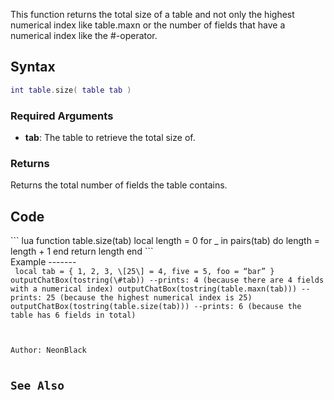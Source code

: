 <lowercasetitle></lowercasetitle>

This function returns the total size of a table and not only the highest numerical index like table.maxn or the number of fields that have a numerical index like the \#-operator.

Syntax
------

``` lua
int table.size( table tab )
```

### Required Arguments

-   **tab**: The table to retrieve the total size of.

### Returns

Returns the total number of fields the table contains.

Code
----

<section name="Server- and/or clientside Script" class="both" show="true">
``` lua
function table.size(tab)
    local length = 0
    for _ in pairs(tab) do length = length + 1 end
    return length
end
```

</section>
Example
-------

<section name="Server- and/or clientside Script" class="both" show="true">
<code lang="lua"> local tab = { 1, 2, 3, \[25\] = 4, five = 5, foo = “bar” } outputChatBox(tostring(\#tab)) --prints: 4 (because there are 4 fields with a numerical index) outputChatBox(tostring(table.maxn(tab))) --prints: 25 (because the highest numerical index is 25) outputChatBox(tostring(table.size(tab))) --prints: 6 (because the table has 6 fields in total)

</syntaxhighlight>
</section>
Author: NeonBlack

See Also
--------
